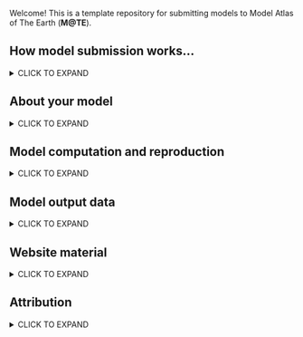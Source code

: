 Welcome! This is a template repository for submitting models to Model Atlas of The Earth (**M@TE**). 

How model submission works...
-----

<details><summary>CLICK TO EXPAND</summary>
<p>


* create a new repository by clicking on the __Use this template__ button above
* name your repository using this convention:
   * `creatorname_year_keyword` (e.g. `corcho_2022_collision`)
* populate this markdown document (`Readme.md`) with as much information as you can
* information is recorded in 3 recurring structures:
    * **Metadata Fields** (markdown tables)
    * **Metadata Tags** (markdown checkboxes)
    * **File Description** (markdown tables)
* you need to physically edit the markdown (plain text). You can do this directly through github, or on your device with a plain text editor.
    * Many of the fields have place holder / example text to help guide you. Delete this text and replace with your own.   
* add any files to the `model_files` and `web_files` subfolders.
* once you have completed these steps, you can submit your model back to M@TE <https://github.com/ModelAtlasofTheEarth>

> **Note**
> The Wiki provides more detailed information on submission. Create a Github Issue if you have problems or questions. 

  
</p>
</details>

About your model
-----

<details><summary>CLICK TO EXPAND</summary>
<p>

**Metadata fields**

Field | Value | Notes
--- | --- | ---
**Title** | E.g., _my new expanding earth model_ | E.g. additional notes, including problems/questions arising
**Abstract** | _An abstract for your model (preferrably plain language)_ | 
**Keywords** | _keyword 1_ (add rows as needed) | 
**Field of research (FOR) code** | E.g., 3706 ( see <https://vocabs.ardc.edu.au/viewById/316>)  (add rows as needed) |


**Metadata  Tags**

> **Note**
> Place an X in in the boxes to select!

- [ ] published study
- [ ] commmunity benchmark
- [ ] attempted reproduction of a previous model (including with different codes, etc)
- [ ] missing data model (input files available, requires re-running by community)


</p>
</details>


Model computation and reproduction
-----

<details><summary>CLICK TO EXPAND</summary>
<p>

**Metadata fields**


The following fields provide information and references for sources and processes that were used to create the dataset.  Provide software and computing details, versioning, web references, DOIs, Github links, input datasets etc. on any of the components and workflows that went into the generation of the dataset. 


Field | Value | Notes
--- | --- | ---
**software framework** | | 
**software version** | E.g. Models run with UWGeodynamics version 2.15, compatible with versions 2.12-2.15  |
**source code link** |  | 
**input datasets** |  | 
**computer details** | E.g., cluster name, Operating System, MPI version, number of cores  | 
**additional notes** | E.g., This product was generated by XX method as described by XX et al. (yyyy) <paper doi>. Further details and code for the method are available in the Github/code repository XX....This product is derived from dataset XX (dataset doi or link to details). The method is detailed in .... and uses inputs X (link), Y (link), Z (link) to produce this published product. |



**Metadata  Tags**

- [ ] this submission includes input files
- [ ] this submission includes a software container or environent file for __running the model__ (i.e. docker image, dockerfile, conda environment.yml)
- [ ] this submission includes postprocessing files
- [ ] this submission includes a software container or environent file __for postprocessing__
- [ ] postprocessing files are linked to data on the NCI's GeoNetwork (through thredds/OPeNDAP API)


> **Note**
> Please add any additional files (related to model execution, reproduction and postprocessing) to the `model_files` folder. Describe these files in the **File Description** table below.

**File Description**

Filename/pattern | Description | Notes
--- | --- | ---
E.g., `model_files/input.py` (add rows as needed) |  E.g., description of `model_files/input.py`  | 
E.g., `model_files/Dockerfile` (add rows as needed) | E.g., description of `model_files/Dockerfile`  | E.g., link to existing image on Dockerhub
E.g., `log.txt` | E.g., Logfile from original model execution on NCI Gadi  | 




</p>
</details>


Model output data
-----

<details><summary>CLICK TO EXPAND</summary>
<p>


**Metadata  Tags**

- [ ] this submission  includes model output data

> **Note**
> If the above box is ticked, the M@TE team will contact you with details for uploading data. Please fill out the **Metadata fields** Tables below.  Please describe output data files using the **File Description** Table. 
  
**Metadata fields**

Field | Value | Notes
--- | --- | ---
**Temporal extents (if applicable)** | e.g., Begin time (YYYY/MM/DD, or 50 Myr)  End time (YYYY/MM/DD, or 20 Myr) | ---
**Spatial extents (if applicable)** | e.g.,  west bounding longitude (degrees), east bounding longitude (degrees), ...| ---
**Local NCI file path** | Completed once data are available on NCI Geonetwork Catalog | 
**DOI (NCI Internal Field)** | Completed once data are available on NCI Geonetwork Catalog | 
**additional notes** | E.g., output data ar saved at time/step increments of (100 Kyr) | 


> **Note**
> Model output data is _Not_ submitted through Github. However the **File Description** Table provides a place to describe those files. Include anything that might be useful for the community (or your future self): datum or reference values, units, nature of the data (scalar/vector/tensor), order of components. 

**File Description**

Filename/pattern | Description | Notes
--- | --- | ---
E.g. `velocity_**.h5`, | E.g. velocity field on mesh nodes, units cm/y, first component is horizontal, second component is vertical (positive up), files saved at 1 Ma intervals  | 
`topography.csv`  | E.g. topography relative to initial (undeformed) upper boundary of model, units m  | 


</p>
</details>


Website material
-----

<details><summary>CLICK TO EXPAND</summary>
<p>


> **Note**
> To feature your model on our website (<https://mate.science>), we will require some images/animations and captions. Please add files to the `web_files` folder, and describe these files using the following **File Description** Table. The **Purpose** field will be used to help direct the content. You do not need to supply all of these, and you may supply multiple files with the same purpose.

**File Description**

File | Purpose | Caption
--- | --- | ---
`image1.png` | landing page image | Caption for `image1.png`, Lorem ipsum dolor sit ame
`filex.png` | visual abstract |  Caption for `filex.jpg`
`figx.jpeg` | model setup | Caption of `figx.jpeg``
`model_animation.avi` | animation | Caption for of `model_animation.avi`


> **Note**
> Acceptible formats: JPEG, PNG, PDF, AVI, GIF, MP4. Total size of files will be limited by Github repository constraints




</p>
</details>



Attribution
-----
<details><summary>CLICK TO EXPAND</summary>
<p>


Field | Value | Notes
--- | --- | ---
**Associated publication DOI** | DOI | 
**Funder(s)** |  Please add rows as required if more than 1 funder. | 
**Author(s)** | Either use "refer to publication", or Author 1 (Last name, first name, organisation name, email address, ORCID ID)| 
**Licence** |  E.g., <a rel="license" href="http://creativecommons.org/licenses/by/4.0/"><img alt="Creative Commons License" style="border-width:0" src="https://i.creativecommons.org/l/by/4.0/88x31.png" /></a><br />This work is licensed under a <a rel="license" href="http://creativecommons.org/licenses/by/4.0/">Creative Commons Attribution 4.0 International License</a>. | 

> **Note on Publications**
> Please also add .bib entries for any associated publication to the `CITATIONS.bib` file
> See Wiki for further information on .bib files 

> **Note on Licence**
> we encourage model creators to issue a single licence that will cover all material sumbitted to M@TE.
> we recommend a Creative Commons license
> you can use the following website to choose from a range of options <Chttps://creativecommons.org/choose/> 




</p>
</details>






